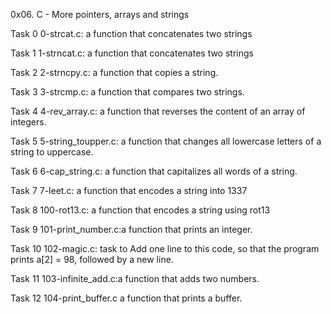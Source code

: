 0x06. C - More pointers, arrays and strings

Task 0 0-strcat.c: a function that concatenates two strings

Task 1 1-strncat.c:  a function that concatenates two strings

Task 2 2-strncpy.c: a function that copies a string.

Task 3 3-strcmp.c: a function that compares two strings.

Task 4 4-rev_array.c:  a function that reverses the content of an array of integers.

Task 5 5-string_toupper.c: a function that changes all lowercase letters of a string to uppercase.


Task 6 6-cap_string.c: a function that capitalizes all words of a string.

Task 7 7-leet.c: a function that encodes a string into 1337

Task 8 100-rot13.c: a function that encodes a string using rot13

Task 9 101-print_number.c:a function that prints an integer.

Task 10 102-magic.c: task to Add one line to this code, so that the program prints a[2] = 98, followed by a new line.

Task 11 103-infinite_add.c:a function that adds two numbers.

Task 12 104-print_buffer.c a function that prints a buffer.

